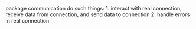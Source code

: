package communication do such things:
    1. interact with real connection, receive data from connection, and send data to connection
    2. handle errors in real connection

    